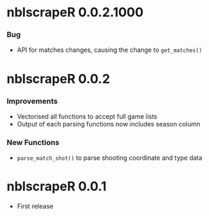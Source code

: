 # nblscrapeR 0.0.2.1000

### Bug

* API for matches changes, causing the change to `get_matches()`


# nblscrapeR 0.0.2

### Improvements

* Vectorised all functions to accept full game lists
* Output of each parsing functions now includes season column

### New Functions

* `parse_match_shot()` to parse shooting coordinate and type data

# nblscrapeR 0.0.1

* First release